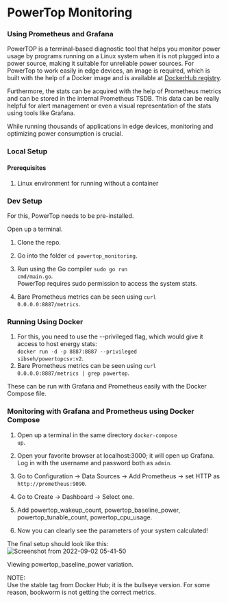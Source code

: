 <h1>PowerTop Monitoring</h1>
<h3>Using Prometheus and Grafana</h3>

<p>PowerTOP is a terminal-based diagnostic tool that helps you monitor power usage by programs running on a Linux system when it is not plugged into a power source, making it suitable for unreliable power sources. For PowerTop to work easily in edge devices, an image is required, which is built with the help of a Docker image and is available at <a href="https://hub.docker.com/">DockerHub registry</a>.</p>
<p>Furthermore, the stats can be acquired with the help of Prometheus metrics and can be stored in the internal Prometheus TSDB. This data can be really helpful for alert management or even a visual representation of the stats using tools like Grafana.</p>

<p>While running thousands of applications in edge devices, monitoring and optimizing power consumption is crucial.</p>

<h3>Local Setup</h3>
<h4>Prerequisites</h4>
<ol>
   <li>Linux environment for running without a container<ul>
</ol>

<h3>Dev Setup</h3>

For this, PowerTop needs to be pre-installed.

Open up a terminal.

1. Clone the repo.

2. Go into the folder <code>cd powertop_monitoring</code>.

3. Run using the Go compiler <code>sudo go run cmd/main.go</code>.  
   PowerTop requires sudo permission to access the system stats.

4. Bare Prometheus metrics can be seen using <code>curl 0.0.0.0:8887/metrics</code>.

<h3>Running Using Docker</h3>

1. For this, you need to use the --privileged flag, which would give it access to host energy stats:  
   <code>docker run -d -p 8887:8887 --privileged sibseh/powertopcsv:v2</code>.  
2. Bare Prometheus metrics can be seen using <code>curl 0.0.0.0:8887/metrics | grep powertop</code>.

These can be run with Grafana and Prometheus easily with the Docker Compose file.

<h3>Monitoring with Grafana and Prometheus using Docker Compose</h3>

1. Open up a terminal in the same directory <code>docker-compose up</code>.

2. Open your favorite browser at localhost:3000; it will open up Grafana. Log in with the username and password both as <code>admin</code>.

3. Go to Configuration -> Data Sources -> Add Prometheus -> set HTTP as <code>http://prometheus:9090</code>.

4. Go to Create -> Dashboard -> Select one.

5. Add powertop_wakeup_count, powertop_baseline_power, powertop_tunable_count, powertop_cpu_usage.

6. Now you can clearly see the parameters of your system calculated!

The final setup should look like this:
![Screenshot from 2022-09-02 05-41-50](https://user-images.githubusercontent.com/95071627/187992443-a1e15061-577f-408c-a9ba-ad520a47cbb9.png)

Viewing powertop_baseline_power variation.

NOTE:  
Use the stable tag from Docker Hub; it is the bullseye version. For some reason, bookworm is not getting the correct metrics.
